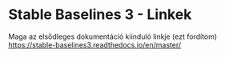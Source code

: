 # Stable Baselines 3 - Linkek

Maga az elsődleges dokumentáció kiinduló linkje (ezt fordítom)
https://stable-baselines3.readthedocs.io/en/master/
